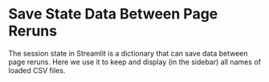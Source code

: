 # Save State Data Between Page Reruns

The session state in Streamlit is a dictionary that can save data between page reruns. Here we use it to keep and display (in the sidebar) all names of loaded CSV files.